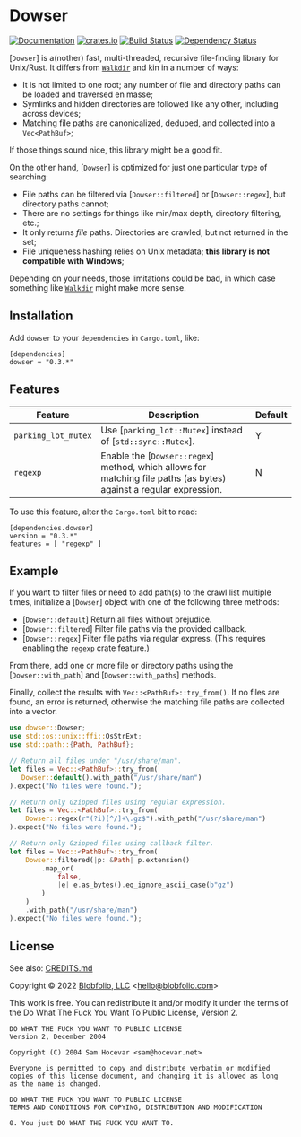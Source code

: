 # Dowser

[![Documentation](https://docs.rs/dowser/badge.svg)](https://docs.rs/dowser/)
[![crates.io](https://img.shields.io/crates/v/dowser.svg)](https://crates.io/crates/dowser)
[![Build Status](https://github.com/Blobfolio/dowser/workflows/Build/badge.svg)](https://github.com/Blobfolio/dowser/actions)
[![Dependency Status](https://deps.rs/repo/github/blobfolio/dowser/status.svg)](https://deps.rs/repo/github/blobfolio/dowser)

[`Dowser`] is a(nother) fast, multi-threaded, recursive file-finding library for Unix/Rust. It differs from [`Walkdir`](https://crates.io/crates/walkdir) and kin in a number of ways:

* It is not limited to one root; any number of file and directory paths can be loaded and traversed en masse;
* Symlinks and hidden directories are followed like any other, including across devices;
* Matching file paths are canonicalized, deduped, and collected into a `Vec<PathBuf>`;

If those things sound nice, this library might be a good fit.

On the other hand, [`Dowser`] is optimized for just one particular type of searching:

* File paths can be filtered via [`Dowser::filtered`] or [`Dowser::regex`], but directory paths cannot;
* There are no settings for things like min/max depth, directory filtering, etc.;
* It only returns *file* paths. Directories are crawled, but not returned in the set;
* File uniqueness hashing relies on Unix metadata; **this library is not compatible with Windows**;

Depending on your needs, those limitations could be bad, in which case something like [`Walkdir`](https://crates.io/crates/walkdir) might make more sense.



## Installation

Add `dowser` to your `dependencies` in `Cargo.toml`, like:

```
[dependencies]
dowser = "0.3.*"
```



## Features

| Feature | Description | Default |
| ------- | ----------- | ------- |
| `parking_lot_mutex` | Use [`parking_lot::Mutex`] instead of [`std::sync::Mutex`]. | Y |
| `regexp` | Enable the [`Dowser::regex`] method, which allows for matching file paths (as bytes) against a regular expression. | N |

To use this feature, alter the `Cargo.toml` bit to read:

```
[dependencies.dowser]
version = "0.3.*"
features = [ "regexp" ]
```



## Example

If you want to filter files or need to add path(s) to the crawl list multiple times, initialize a [`Dowser`] object with one of the following three methods:

 * [`Dowser::default`] Return all files without prejudice.
 * [`Dowser::filtered`] Filter file paths via the provided callback.
 * [`Dowser::regex`] Filter file paths via regular express. (This requires enabling the `regexp` crate feature.)

From there, add one or more file or directory paths using the [`Dowser::with_path`] and [`Dowser::with_paths`] methods.

Finally, collect the results with `Vec::<PathBuf>::try_from()`. If no files are found, an error is returned, otherwise the matching file paths are collected into a vector.

```rust
use dowser::Dowser;
use std::os::unix::ffi::OsStrExt;
use std::path::{Path, PathBuf};

// Return all files under "/usr/share/man".
let files = Vec::<PathBuf>::try_from(
   Dowser::default().with_path("/usr/share/man")
).expect("No files were found.");

// Return only Gzipped files using regular expression.
let files = Vec::<PathBuf>::try_from(
    Dowser::regex(r"(?i)[^/]+\.gz$").with_path("/usr/share/man")
).expect("No files were found.");

// Return only Gzipped files using callback filter.
let files = Vec::<PathBuf>::try_from(
    Dowser::filtered(|p: &Path| p.extension()
        .map_or(
            false,
            |e| e.as_bytes().eq_ignore_ascii_case(b"gz")
        )
    )
    .with_path("/usr/share/man")
).expect("No files were found.");
```



## License

See also: [CREDITS.md](CREDITS.md)

Copyright © 2022 [Blobfolio, LLC](https://blobfolio.com) &lt;hello@blobfolio.com&gt;

This work is free. You can redistribute it and/or modify it under the terms of the Do What The Fuck You Want To Public License, Version 2.

    DO WHAT THE FUCK YOU WANT TO PUBLIC LICENSE
    Version 2, December 2004
    
    Copyright (C) 2004 Sam Hocevar <sam@hocevar.net>
    
    Everyone is permitted to copy and distribute verbatim or modified
    copies of this license document, and changing it is allowed as long
    as the name is changed.
    
    DO WHAT THE FUCK YOU WANT TO PUBLIC LICENSE
    TERMS AND CONDITIONS FOR COPYING, DISTRIBUTION AND MODIFICATION
    
    0. You just DO WHAT THE FUCK YOU WANT TO.
